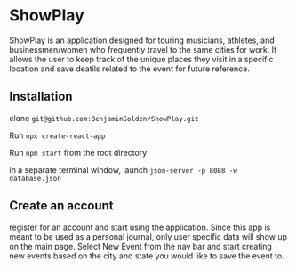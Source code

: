 # ShowPlay

ShowPlay is an application designed for touring musicians, athletes, and businessmen/women who frequently travel to the same cities for work. It allows the user to keep track of the unique places they visit in a specific location and save deatils related to the event for future reference. 

##  Installation

clone ```git@github.com:BenjaminGolden/ShowPlay.git```

Run ```npx create-react-app ```

Run ```npm start``` from the root directory 

in a separate terminal window, launch ```json-server -p 8088 -w database.json```

## Create an account

register for an account and start using the application. Since this app is meant to be used as a personal journal, only user specific data will show up on the main page. Select New Event from the nav bar and start creating new events based on the city and state you would like to save the event to. 